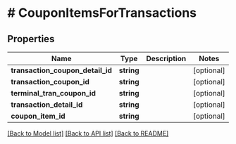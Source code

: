 # # CouponItemsForTransactions

## Properties

Name | Type | Description | Notes
------------ | ------------- | ------------- | -------------
**transaction_coupon_detail_id** | **string** |  | [optional]
**transaction_coupon_id** | **string** |  | [optional]
**terminal_tran_coupon_id** | **string** |  | [optional]
**transaction_detail_id** | **string** |  | [optional]
**coupon_item_id** | **string** |  | [optional]

[[Back to Model list]](../../README.md#models) [[Back to API list]](../../README.md#endpoints) [[Back to README]](../../README.md)
